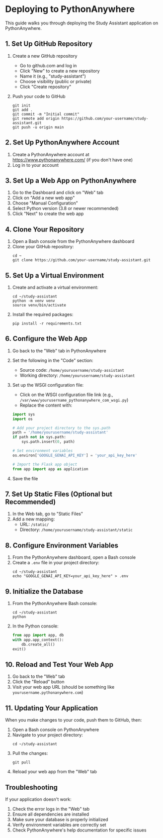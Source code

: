 # Deploying to PythonAnywhere

This guide walks you through deploying the Study Assistant application on PythonAnywhere.

## 1. Set Up GitHub Repository

1. Create a new GitHub repository
   - Go to github.com and log in
   - Click "New" to create a new repository
   - Name it (e.g., "study-assistant")
   - Choose visibility (public or private)
   - Click "Create repository"

2. Push your code to GitHub
   ```
   git init
   git add .
   git commit -m "Initial commit"
   git remote add origin https://github.com/your-username/study-assistant.git
   git push -u origin main
   ```

## 2. Set Up PythonAnywhere Account

1. Create a PythonAnywhere account at https://www.pythonanywhere.com/ (if you don't have one)
2. Log in to your account

## 3. Set Up a Web App on PythonAnywhere

1. Go to the Dashboard and click on "Web" tab
2. Click on "Add a new web app"
3. Choose "Manual Configuration"
4. Select Python version (3.8 or newer recommended)
5. Click "Next" to create the web app

## 4. Clone Your Repository

1. Open a Bash console from the PythonAnywhere dashboard
2. Clone your GitHub repository:
   ```
   cd ~
   git clone https://github.com/your-username/study-assistant.git
   ```

## 5. Set Up a Virtual Environment

1. Create and activate a virtual environment:
   ```
   cd ~/study-assistant
   python -m venv venv
   source venv/bin/activate
   ```

2. Install the required packages:
   ```
   pip install -r requirements.txt
   ```

## 6. Configure the Web App

1. Go back to the "Web" tab in PythonAnywhere
2. Set the following in the "Code" section:
   - Source code: `/home/yourusername/study-assistant`
   - Working directory: `/home/yourusername/study-assistant`

3. Set up the WSGI configuration file:
   - Click on the WSGI configuration file link (e.g., `/var/www/yourusername_pythonanywhere_com_wsgi.py`)
   - Replace the content with:

   ```python
   import sys
   import os
   
   # Add your project directory to the sys.path
   path = '/home/yourusername/study-assistant'
   if path not in sys.path:
       sys.path.insert(0, path)
   
   # Set environment variables
   os.environ['GOOGLE_GENAI_API_KEY'] = 'your_api_key_here'
   
   # Import the Flask app object
   from app import app as application
   ```

4. Save the file

## 7. Set Up Static Files (Optional but Recommended)

1. In the Web tab, go to "Static Files"
2. Add a new mapping:
   - URL: `/static/`
   - Directory: `/home/yourusername/study-assistant/static`

## 8. Configure Environment Variables

1. From the PythonAnywhere dashboard, open a Bash console
2. Create a `.env` file in your project directory:
   ```
   cd ~/study-assistant
   echo "GOOGLE_GENAI_API_KEY=your_api_key_here" > .env
   ```

## 9. Initialize the Database

1. From the PythonAnywhere Bash console:
   ```
   cd ~/study-assistant
   python
   ```

2. In the Python console:
   ```python
   from app import app, db
   with app.app_context():
       db.create_all()
   exit()
   ```

## 10. Reload and Test Your Web App

1. Go back to the "Web" tab
2. Click the "Reload" button
3. Visit your web app URL (should be something like `yourusername.pythonanywhere.com`)

## 11. Updating Your Application

When you make changes to your code, push them to GitHub, then:

1. Open a Bash console on PythonAnywhere
2. Navigate to your project directory:
   ```
   cd ~/study-assistant
   ```
3. Pull the changes:
   ```
   git pull
   ```
4. Reload your web app from the "Web" tab

## Troubleshooting

If your application doesn't work:

1. Check the error logs in the "Web" tab
2. Ensure all dependencies are installed
3. Make sure your database is properly initialized
4. Verify environment variables are correctly set
5. Check PythonAnywhere's help documentation for specific issues 